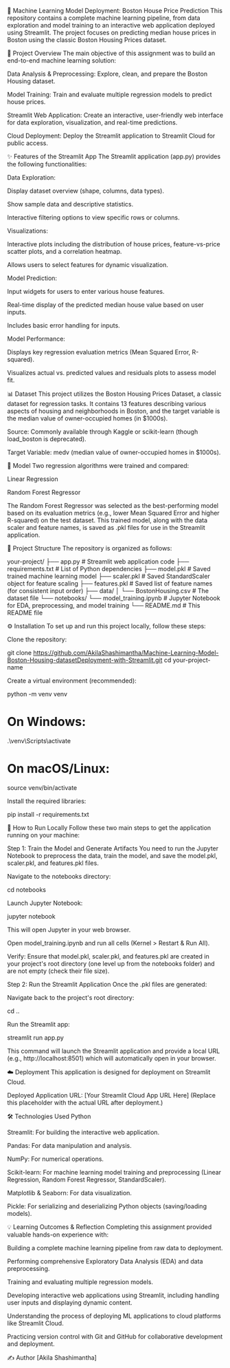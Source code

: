 🏡 Machine Learning Model Deployment: Boston House Price Prediction
This repository contains a complete machine learning pipeline, from data exploration and model training to an interactive web application deployed using Streamlit. The project focuses on predicting median house prices in Boston using the classic Boston Housing Prices dataset.

🎯 Project Overview
The main objective of this assignment was to build an end-to-end machine learning solution:

Data Analysis & Preprocessing: Explore, clean, and prepare the Boston Housing dataset.

Model Training: Train and evaluate multiple regression models to predict house prices.

Streamlit Web Application: Create an interactive, user-friendly web interface for data exploration, visualization, and real-time predictions.

Cloud Deployment: Deploy the Streamlit application to Streamlit Cloud for public access.

✨ Features of the Streamlit App
The Streamlit application (app.py) provides the following functionalities:

Data Exploration:

Display dataset overview (shape, columns, data types).

Show sample data and descriptive statistics.

Interactive filtering options to view specific rows or columns.

Visualizations:

Interactive plots including the distribution of house prices, feature-vs-price scatter plots, and a correlation heatmap.

Allows users to select features for dynamic visualization.

Model Prediction:

Input widgets for users to enter various house features.

Real-time display of the predicted median house value based on user inputs.

Includes basic error handling for inputs.

Model Performance:

Displays key regression evaluation metrics (Mean Squared Error, R-squared).

Visualizes actual vs. predicted values and residuals plots to assess model fit.

📊 Dataset
This project utilizes the Boston Housing Prices Dataset, a classic dataset for regression tasks. It contains 13 features describing various aspects of housing and neighborhoods in Boston, and the target variable is the median value of owner-occupied homes (in $1000s).

Source: Commonly available through Kaggle or scikit-learn (though load_boston is deprecated).

Target Variable: medv (median value of owner-occupied homes in $1000s).

🧠 Model
Two regression algorithms were trained and compared:

Linear Regression

Random Forest Regressor

The Random Forest Regressor was selected as the best-performing model based on its evaluation metrics (e.g., lower Mean Squared Error and higher R-squared) on the test dataset. This trained model, along with the data scaler and feature names, is saved as .pkl files for use in the Streamlit application.

📁 Project Structure
The repository is organized as follows:

your-project/
├── app.py                      # Streamlit web application code
├── requirements.txt            # List of Python dependencies
├── model.pkl                   # Saved trained machine learning model
├── scaler.pkl                  # Saved StandardScaler object for feature scaling
├── features.pkl                # Saved list of feature names (for consistent input order)
├── data/
│   └── BostonHousing.csv       # The dataset file
└── notebooks/
    └── model_training.ipynb    # Jupyter Notebook for EDA, preprocessing, and model training
└── README.md                   # This README file

⚙️ Installation
To set up and run this project locally, follow these steps:

Clone the repository:

git clone https://github.com/AkilaShashimantha/Machine-Learning-Model-Boston-Housing-datasetDeployment-with-Streamlit.git
cd your-project-name

Create a virtual environment (recommended):

python -m venv venv
# On Windows:
.\venv\Scripts\activate
# On macOS/Linux:
source venv/bin/activate

Install the required libraries:

pip install -r requirements.txt

🚀 How to Run Locally
Follow these two main steps to get the application running on your machine:

Step 1: Train the Model and Generate Artifacts
You need to run the Jupyter Notebook to preprocess the data, train the model, and save the model.pkl, scaler.pkl, and features.pkl files.

Navigate to the notebooks directory:

cd notebooks

Launch Jupyter Notebook:

jupyter notebook

This will open Jupyter in your web browser.

Open model_training.ipynb and run all cells (Kernel > Restart & Run All).

Verify: Ensure that model.pkl, scaler.pkl, and features.pkl are created in your project's root directory (one level up from the notebooks folder) and are not empty (check their file size).

Step 2: Run the Streamlit Application
Once the .pkl files are generated:

Navigate back to the project's root directory:

cd ..

Run the Streamlit app:

streamlit run app.py

This command will launch the Streamlit application and provide a local URL (e.g., http://localhost:8501) which will automatically open in your browser.

☁️ Deployment
This application is designed for deployment on Streamlit Cloud.

Deployed Application URL: [Your Streamlit Cloud App URL Here]
(Replace this placeholder with the actual URL after deployment.)

🛠️ Technologies Used
Python

Streamlit: For building the interactive web application.

Pandas: For data manipulation and analysis.

NumPy: For numerical operations.

Scikit-learn: For machine learning model training and preprocessing (Linear Regression, Random Forest Regressor, StandardScaler).

Matplotlib & Seaborn: For data visualization.

Pickle: For serializing and deserializing Python objects (saving/loading models).

💡 Learning Outcomes & Reflection
Completing this assignment provided valuable hands-on experience with:

Building a complete machine learning pipeline from raw data to deployment.

Performing comprehensive Exploratory Data Analysis (EDA) and data preprocessing.

Training and evaluating multiple regression models.

Developing interactive web applications using Streamlit, including handling user inputs and displaying dynamic content.

Understanding the process of deploying ML applications to cloud platforms like Streamlit Cloud.

Practicing version control with Git and GitHub for collaborative development and deployment.

✍️ Author
[Akila Shashimantha]

